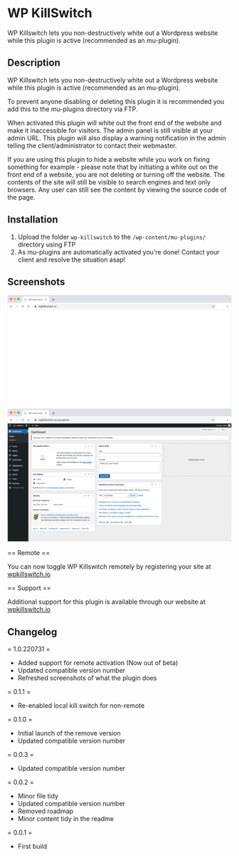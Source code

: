 # WP KillSwitch

WP Killswitch lets you non-destructively white out a Wordpress website while this plugin is active (recommended as an mu-plugin).

## Description

WP Killswitch lets you non-destructively white out a Wordpress website while this plugin is active (recommended as an mu-plugin).

To prevent anyone disabling or deleting this plugin it is recommended you add this to the mu-plugins directory via FTP.

When activated this plugin will white out the front end of the website and make it inaccessible for visitors. The admin panel is still visible at your admin URL. This plugin will also display a warning notification in the admin telling the client/administrator to contact their webmaster.

If you are using this plugin to hide a website while you work on fixing something for example - please note that by initiating a white out on the front end of a website, you are not deleting or turning off the website. The contents of the site will still be visible to search engines and text only browsers. Any user can still see the content by viewing the source code of the page.

## Installation

1. Upload the folder `wp-killswitch` to the `/wp-content/mu-plugins/` directory using FTP
2. As mu-plugins are automatically activated you're done! Contact your client and resolve the situation asap!

## Screenshots

![Frontend View](/screenshot-1.png?raw=true "When active, visitors will see a blank screen on the frontend of their site.")
![Dashboard View](/screenshot-2.png?raw=true "A standard warning message will be displayed to site admins on the dashboard.")

== Remote ==

You can now toggle WP Killswitch remotely by registering your site at [wpkillswitch.io](https://wpkillswitch.io) 

== Support ==

Additional support for this plugin is available through our website at [wpkillswitch.io](https://wpkillswitch.io) 
## Changelog

= 1.0.220731 =
* Added support for remote activation (Now out of beta)
* Updated compatible version number
* Refreshed screenshots of what the plugin does

= 0.1.1 =
* Re-enabled local kill switch for non-remote

= 0.1.0 =
* Initial launch of the remove version
* Updated compatible version number

= 0.0.3 =
* Updated compatible version number

= 0.0.2 =
* Minor file tidy
* Updated compatible version number
* Removed roadmap
* Minor content tidy in the readme

= 0.0.1 =
* First build
